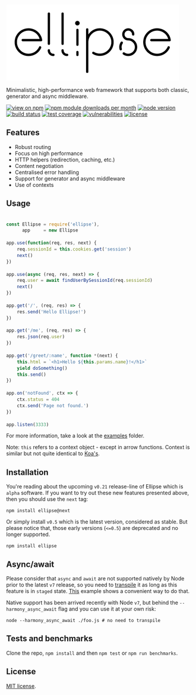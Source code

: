 [![Ellipse Logo](/assets/ellipse.png)](https://github.com/ellipse-js/ellipse)

Minimalistic, high-performance web framework that supports both classic, generator and async middleware.

[![view on npm](http://img.shields.io/npm/v/ellipse.svg?style=flat-square)](https://www.npmjs.com/package/ellipse)
[![npm module downloads per month](http://img.shields.io/npm/dm/ellipse.svg?style=flat-square)](https://www.npmjs.com/package/ellipse)
[![node version](https://img.shields.io/badge/node-%3E%3D%204-brightgreen.svg?style=flat-square)](https://nodejs.org/download)
[![build status](https://img.shields.io/travis/ellipse-js/ellipse.svg?style=flat-square)](https://travis-ci.org/ellipse-js/ellipse)
[![test coverage](https://img.shields.io/coveralls/ellipse-js/ellipse.svg?style=flat-square)](https://coveralls.io/github/ellipse-js/ellipse)
[![vulnerabilities](https://snyk.io/test/npm/ellipse/badge.svg?style=flat-square)](https://snyk.io/test/npm/ellipse)
[![license](https://img.shields.io/npm/l/express.svg?style=flat-square)](/LICENSE)

## Features

  * Robust routing
  * Focus on high performance
  * HTTP helpers (redirection, caching, etc.)
  * Content negotiation
  * Centralised error handling
  * Support for generator and async middleware
  * Use of contexts

## Usage

```js

const Ellipse = require('ellipse'),
      app     = new Ellipse

app.use(function(req, res, next) {
    req.sessionId = this.cookies.get('session')
    next()
})

app.use(async (req, res, next) => {
    req.user = await findUserBySessionId(req.sessionId)
    next()
})

app.get('/', (req, res) => {
    res.send('Hello Ellipse!')
})

app.get('/me', (req, res) => {
    res.json(req.user)
})

app.get('/greet/:name', function *(next) {
    this.html = `<h1>Hello ${this.params.name}!</h1>`
    yield doSomething()
    this.send()
})

app.on('notFound', ctx => {
    ctx.status = 404
    ctx.send('Page not found.')
})

app.listen(3333)

```

For more information, take a look at the [examples](/examples) folder.

Note: `this` refers to a context object - except in arrow functions. Context is similar but not quite identical to [Koa's](http://koajs.com/#context).

## Installation

You're reading about the upcoming `v0.21` release-line of Ellipse which is `alpha` software.
If you want to try out these new features presented above, then you should use the `next` tag:

    npm install ellipse@next

Or simply install `v0.5` which is the latest version, considered as stable.
But please notice that, those early versions (`<=0.5`) are deprecated and no longer supported.

    npm install ellipse

## Async/await

Please consider that `async` and `await` are not supported natively by Node prior to the latest `v7` release,
so you need to [transpile](http://babeljs.io) it as long as this feature is in `staged` state.
[This](/examples/async) example shows a convenient way to do that.

Native support has been arrived recently with Node `v7`,
but behind the `--harmony_async_await` flag and you can use it at your own risk:

    node --harmony_async_await ./foo.js # no need to transpile

## Tests and benchmarks

Clone the repo, `npm install` and then `npm test` or `npm run benchmarks`.

## License

[MIT license](/LICENSE).
